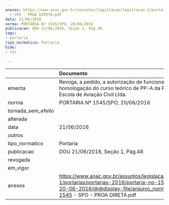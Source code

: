 ```yaml
---
anexos: https://www.anac.gov.br/assuntos/legislacao/legislacao-1/portarias/portarias-2016/portaria-no-1545-spo-20-06-2016/@@display-file/arquivo_norma/PA2016-1545
  - SPO - PROA DIRETA.pdf
data: 21/06/2016
norma: PORTARIA Nº 1545/SPO, 20/06/2016
publicacao: DOU 21/06/2016, Seção 1, Pág.48
tags:
- portaria
tipo_normatico: Portaria
hide: 
- toc 
 
---
```


|                    | Documento                                                                                                                                                                          |
|:-------------------|:-----------------------------------------------------------------------------------------------------------------------------------------------------------------------------------|
| ementa             | Revoga, a pedido, a autorização de funcionamento e a homologação do curso teórico de PP-A da Proa Direta Escola de Aviação Civil Ltda.                                             |
| norma              | PORTARIA Nº 1545/SPO, 20/06/2016                                                                                                                                                   |
| tornada_sem_efeito |                                                                                                                                                                                    |
| alterada           |                                                                                                                                                                                    |
| data               | 21/06/2016                                                                                                                                                                         |
| outros             |                                                                                                                                                                                    |
| tipo_normatico     | Portaria                                                                                                                                                                           |
| publicacao         | DOU 21/06/2016, Seção 1, Pág.48                                                                                                                                                    |
| revogada           |                                                                                                                                                                                    |
| em_vigor           |                                                                                                                                                                                    |
| anexos             | https://www.anac.gov.br/assuntos/legislacao/legislacao-1/portarias/portarias-2016/portaria-no-1545-spo-20-06-2016/@@display-file/arquivo_norma/PA2016-1545 - SPO - PROA DIRETA.pdf |